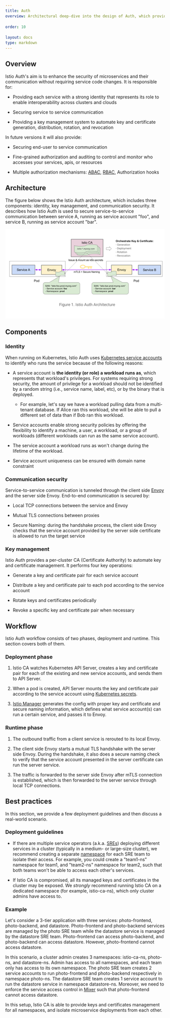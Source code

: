 ```yaml
---
title: Auth
overview: Architectural deep-dive into the design of Auth, which provides the secure communication channel and strong identity for Istio.
              
order: 10

layout: docs
type: markdown
---
```


## Overview

Istio Auth's aim is to enhance the security of microservices and their communication without requiring service code changes. It is responsible for:



*   Providing each service with a strong identity that represents its role to enable interoperability across clusters and clouds

*   Securing service to service communication

*   Providing a key management system to automate key and certificate generation, distribution, rotation, and revocation

In future versions it will also provide:

*   Securing end-user to service communication

*   Fine-grained authorization and auditing to control and monitor who accesses your services, apis, or resources

*   Multiple authorization mechanisms: [ABAC](https://en.wikipedia.org/wiki/Attribute-Based_Access_Control), [RBAC](https://en.wikipedia.org/wiki/Role-based_access_control), Authorization hooks

## Architecture

The figure below shows the Istio Auth architecture, which includes three components: identity, key management, and communication security. It describes how Istio Auth is used to secure service-to-service communication between service A, running as service account "foo", and service B, running as service account "bar".

<img style="display:block;margin:auto" src="./img/auth/auth.svg" title="Istio Auth Architecture." />

## Components

### Identity

When running on Kubernetes, Istio Auth uses [Kubernetes service accounts](https://kubernetes.io/docs/tasks/configure-pod-container/configure-service-account/) to identify who runs the service because of the following reasons:



*   A service account is **the identity (or role) a workload runs as**, which represents that workload's privileges. For systems requiring strong security, the amount of privilege for a workload should not be identified by a random string (i.e., service name, label, etc), or by the binary that is deployed.

    *   For example, let's say we have a workload pulling data from a multi-tenant database. If Alice ran this workload, she will be able to pull a different set of data than if Bob ran this workload.

*   Service accounts enable strong security policies by offering the flexibility to identify a machine, a user, a workload, or a group of workloads (different workloads can run as the same service account).

*   The service account a workload runs as won't change during the lifetime of the workload.

*   Service account uniqueness can be ensured with domain name constraint

### Communication security

Service-to-service communication is tunneled through the client side [Envoy](https://lyft.github.io/envoy/) and the server side Envoy. End-to-end communication is secured by:



*   Local TCP connections between the service and Envoy

*   Mutual TLS connections between proxies

*   Secure Naming: during the handshake process, the client side Envoy checks that the service account provided by the server side certificate is allowed to run the target service

### Key management

Istio Auth provides a per-cluster CA (Certificate Authority) to automate key and certificate management. It performs four key operations:



*   Generate a key and certificate pair for each service account

*   Distribute a key and certificate pair to each pod according to the service account

*   Rotate keys and certificates periodically

*   Revoke a specific key and certificate pair when necessary

## Workflow

Istio Auth workflow consists of two phases, deployment and runtime. This section covers both of them.

### Deployment phase



1.  Istio CA watches Kubernetes API Server, creates a key and certificate pair for each of the existing and new service accounts, and sends them to API Server. 

1.  When a pod is created, API Server mounts the key and certificate pair according to the service account using [Kubernetes secrets](https://kubernetes.io/docs/concepts/configuration/secret/).

1.  [Istio Manager]({{home}}/docs/concepts/traffic-management/manager.html) generates the config with proper key and certificate and secure naming information, 
which
 defines what service account(s) can run a certain service, and passes it to Envoy. 

### Runtime phase



1.  The outbound traffic from a client service is rerouted to its local Envoy. 

1.  The client side Envoy starts a mutual TLS handshake with the server side Envoy. During the handshake, it also does a secure naming check to verify that the service account presented in the server certificate can run the server service. 

1.  The traffic is forwarded to the server side Envoy after mTLS connection is established, which is then forwarded to the server service through local TCP connections.

## Best practices

In this section, we provide a few deployment guidelines and then discuss a real-world scenario. 

### Deployment guidelines



*   If there are multiple service operators (a.k.a. [SREs](https://en.wikipedia.org/wiki/Site_reliability_engineering)) deploying different services in a cluster (typically in a medium- or large-size cluster), we recommend creating a separate [namespace](https://kubernetes.io/docs/tasks/administer-cluster/namespaces-walkthrough/) for each SRE team to isolate their access. For example, you could create a "team1-ns" namespace for team1, and "team2-ns" namespace for team2, such that both teams won't be able to access each other's services.

*   If Istio CA is compromised, all its managed keys and certificates in the cluster may be exposed. We *strongly* recommend running Istio CA on a dedicated namespace (for example, istio-ca-ns), which only cluster admins have access to.

### Example

Let's consider a 3-tier application with three services: photo-frontend, photo-backend, and datastore. Photo-frontend and photo-backend services are managed by the photo SRE team while the datastore service is managed by the datastore SRE team. Photo-frontend can access photo-backend, and photo-backend can access datastore. However, photo-frontend cannot access datastore.

In this scenario, a cluster admin creates 3 namespaces: istio-ca-ns, photo-ns, and datastore-ns. Admin has access to all namespaces, and each team only has 
access to its own namespace. The photo SRE team creates 2 service accounts to run photo-frontend and photo-backend respectively in namespace photo-ns. The 
datastore SRE team creates 1 service account to run the datastore service in namespace datastore-ns. Moreover, we need to enforce the service access control 
in [Mixer]({{home}}/docs/concepts/policy-and-control/mixer.html) such that photo-frontend cannot access datastore.

In this setup, Istio CA is able to provide keys and certificates management for all namespaces, and isolate microservice deployments from each other.

